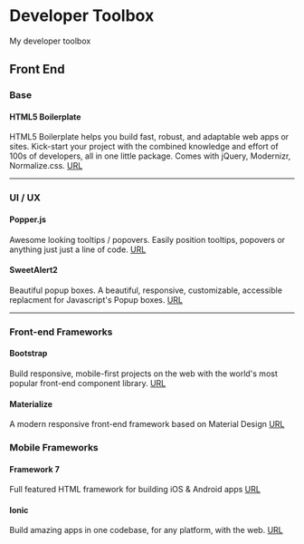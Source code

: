 # Developer Toolbox
My developer toolbox

## Front End

### Base

#### HTML5 Boilerplate
HTML5 Boilerplate helps you build fast, robust, and adaptable web apps or sites. Kick-start your project with the combined knowledge and effort of 100s of developers, all in one little package. Comes with jQuery, Modernizr, Normalize.css.
[URL](https://html5boilerplate.com)

---

### UI / UX

#### Popper.js
Awesome looking tooltips / popovers. Easily position tooltips, popovers or anything just just a line of code.
[URL](https://popper.js.org)

#### SweetAlert2
Beautiful popup boxes. A beautiful, responsive, customizable, accessible replacment for Javascript's Popup boxes.
[URL](https://sweetalert2.github.io)

---

### Front-end Frameworks

#### Bootstrap
Build responsive, mobile-first projects on the web with the world's most popular front-end component library.
[URL](https://getbootstrap.com)

#### Materialize
A modern responsive front-end framework based on Material Design
[URL](https://materializecss.com)

### Mobile Frameworks

#### Framework 7
Full featured HTML framework for building iOS & Android apps
[URL](https://framework7.io)

#### Ionic
Build amazing apps in one codebase, for any platform, with the web.
[URL](https://ionicframework.com)

